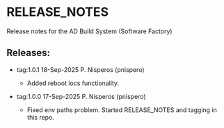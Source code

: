 # RELEASE_NOTES

Release notes for the AD Build System (Software Factory)

## Releases:
* tag:1.0.1 18-Sep-2025 P. Nisperos (pnispero)
    * Added reboot iocs functionality.

* tag:1.0.0 17-Sep-2025 P. Nisperos (pnispero)
    * Fixed env paths problem. Started RELEASE_NOTES and tagging in this repo.